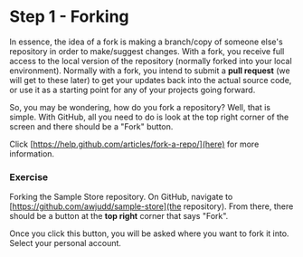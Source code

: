 Step 1 - Forking
==========

In essence, the idea of a fork is making a branch/copy of someone else's repository in order to make/suggest changes.  With a fork, you receive full access to the local version of the repository (normally forked into your local environment).  Normally with a fork, you intend to submit a **pull request** (we will get to these later) to get your updates back into the actual source code, or use it as a starting point for any of your projects going forward.

So, you may be wondering, how do you fork a repository?  Well, that is simple.  With GitHub, all you need to do is look at the top right corner of the screen and there should be a "Fork" button.

Click [https://help.github.com/articles/fork-a-repo/](here) for more information.

### Exercise

Forking the Sample Store repository.  On GitHub, navigate to [https://github.com/awjudd/sample-store](the repository).  From there, there should be a button at the **top right** corner that says "Fork".

Once you click this button, you will be asked where you want to fork it into.  Select your personal account.